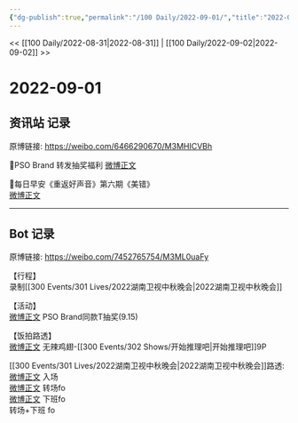 ```yaml
---
{"dg-publish":true,"permalink":"/100 Daily/2022-09-01/","title":"2022-09-01","created":"2022-12-07T16:35:51.000+08:00","updated":"2023-01-09T19:13:17.833+08:00"}
---
```



<< [[100 Daily/2022-08-31\|2022-08-31]] | [[100 Daily/2022-09-02\|2022-09-02]] >>

# 2022-09-01

## 资讯站 记录

原博链接: https://weibo.com/6466290670/M3MHICVBh

🌟PSO Brand 转发抽奖福利 [微博正文](https://weibo.com/detail/4808929148670263)

🌟每日早安《重返好声音》第六期《美错》  
[微博正文](https://weibo.com/detail/4808808297401281)

---
## Bot 记录

原博链接: https://weibo.com/7452765754/M3ML0uaFy

【行程】  
录制[[300 Events/301 Lives/2022湖南卫视中秋晚会\|2022湖南卫视中秋晚会]]

【活动】  
[微博正文](https://m.weibo.cn/5710248208/4808906189310261) PSO Brand同款T抽奖(9.15)

【饭拍路透】  
[微博正文](https://m.weibo.cn/7495641082/4808949658812511) 无辣鸡翅-[[300 Events/302 Shows/开始推理吧\|开始推理吧]]9P

[[300 Events/301 Lives/2022湖南卫视中秋晚会\|2022湖南卫视中秋晚会]]路透:  
[微博正文](https://m.weibo.cn/6731698321/4808970479080367) 入场  
[微博正文](https://m.weibo.cn/6731698321/4808979618991088) 转场fo  
[微博正文](https://m.weibo.cn/6731698321/4808993781845300) 下班fo  
[](https://m.weibo.cn/6731698321/4809007380827061) 转场+下班 fo
